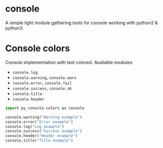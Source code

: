 # console
A simple light module gathering tools for console working with python2 & python3.

# Console colors
Console implementation with text colored. Available modules:

* `console.log`
* `console.warning`, `console.warn`
* `console.error`, `console.fail`
* `console.success`, `console.ok`
* `console.title`
* `console.header`

```python
import py_console.colors as console

console.warning("Warning example")
console.error("Error example")
console.log("Log example")
console.success("Success example")
console.header("Header example")
console.title("Title example")
```
